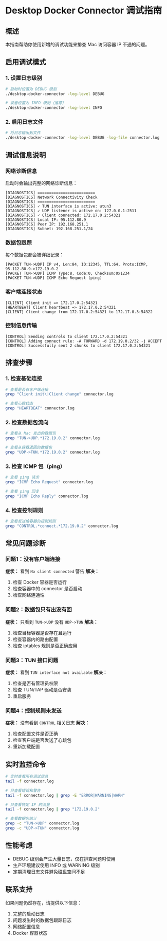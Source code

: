 # Desktop Docker Connector 调试指南

## 概述
本指南帮助你使用新增的调试功能来排查 Mac 访问容器 IP 不通的问题。

## 启用调试模式

### 1. 设置日志级别
```bash
# 启动时设置为 DEBUG 级别
./desktop-docker-connector -log-level DEBUG

# 或者设置为 INFO 级别（推荐）
./desktop-docker-connector -log-level INFO
```

### 2. 启用日志文件
```bash
# 将日志输出到文件
./desktop-docker-connector -log-level DEBUG -log-file connector.log
```

## 调试信息说明

### 网络诊断信息
启动时会输出完整的网络诊断信息：
```
[DIAGNOSTICS] =========================
[DIAGNOSTICS] Network Connectivity Check
[DIAGNOSTICS] =========================
[DIAGNOSTICS] ✓ TUN interface is active: utun3
[DIAGNOSTICS] ✓ UDP listener is active on: 127.0.0.1:2511
[DIAGNOSTICS] ✓ Client connected: 172.17.0.2:54321
[DIAGNOSTICS] Local IP: 95.112.80.9
[DIAGNOSTICS] Peer IP: 192.168.251.1
[DIAGNOSTICS] Subnet: 192.168.251.1/24
```

### 数据包跟踪
每个数据包都会被详细记录：
```
[PACKET TUN->UDP] IP v4, Len:84, ID:12345, TTL:64, Proto:ICMP, 95.112.80.9->172.19.0.2
[PACKET TUN->UDP] ICMP Type:8, Code:0, Checksum:0x1234
[PACKET TUN->UDP] ICMP Echo Request (ping)
```

### 客户端连接状态
```
[CLIENT] Client init => 172.17.0.2:54321
[HEARTBEAT] Client heartbeat => 172.17.0.2:54321
[CLIENT] Client change from 172.17.0.2:54321 to 172.17.0.3:54322
```

### 控制信息传输
```
[CONTROL] Sending controls to client 172.17.0.2:54321
[CONTROL] Adding connect rule: -A FORWARD -d 172.19.0.2/32 -j ACCEPT
[CONTROL] Successfully sent 2 chunks to client 172.17.0.2:54321
```

## 排查步骤

### 1. 检查基础连接
```bash
# 查看是否有客户端连接
grep "Client init\|Client change" connector.log

# 查看心跳状态
grep "HEARTBEAT" connector.log
```

### 2. 检查数据包流向
```bash
# 查看从 Mac 发出的数据包
grep "TUN->UDP.*172.19.0.2" connector.log

# 查看从容器返回的数据包  
grep "UDP->TUN.*172.19.0.2" connector.log
```

### 3. 检查 ICMP 包（ping）
```bash
# 查看 ping 请求
grep "ICMP Echo Request" connector.log

# 查看 ping 回复
grep "ICMP Echo Reply" connector.log
```

### 4. 检查控制规则
```bash
# 查看发送给容器的控制规则
grep "CONTROL.*connect.*172.19.0.2" connector.log
```

## 常见问题诊断

### 问题1：没有客户端连接
**症状：** 看到 `No client connected` 警告
**解决：** 
1. 检查 Docker 容器是否运行
2. 检查容器中的 connector 是否启动
3. 检查网络连通性

### 问题2：数据包只有出没有回
**症状：** 只看到 `TUN->UDP` 没有 `UDP->TUN`
**解决：**
1. 检查目标容器是否存在且运行
2. 检查容器内的路由配置
3. 检查 iptables 规则是否正确应用

### 问题3：TUN 接口问题
**症状：** 看到 `TUN interface not available`
**解决：**
1. 检查是否有管理员权限
2. 检查 TUN/TAP 驱动是否安装
3. 重启服务

### 问题4：控制规则未发送
**症状：** 没有看到 `CONTROL` 相关日志
**解决：**
1. 检查配置文件是否正确
2. 检查客户端是否发送了心跳包
3. 重新加载配置

## 实时监控命令

```bash
# 实时查看所有调试信息
tail -f connector.log

# 只查看错误和警告
tail -f connector.log | grep -E "ERROR|WARNING|WARN"

# 只查看特定 IP 的流量
tail -f connector.log | grep "172.19.0.2"

# 查看数据包统计
grep -c "TUN->UDP" connector.log
grep -c "UDP->TUN" connector.log
```

## 性能考虑

- DEBUG 级别会产生大量日志，仅在排查问题时使用
- 生产环境建议使用 INFO 或 WARNING 级别
- 定期清理日志文件避免磁盘空间不足

## 联系支持

如果问题仍然存在，请提供以下信息：
1. 完整的启动日志
2. 问题发生时的数据包跟踪日志
3. 网络配置信息
4. Docker 容器状态